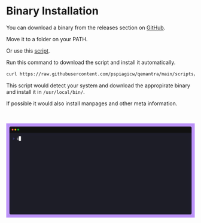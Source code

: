 # Binary Installation

You can download a binary from the releases section on [GitHub]().

Move it to a folder on your PATH.

Or use this [script]().

Run this command to download the script and install it automatically.

```sh
curl https://raw.githubusercontent.com/pspiagicw/qemantra/main/scripts/install.sh | bash
```

This script would detect your system and download the appropirate binary and install it in  `/usr/local/bin/`.

If possible it would also install manpages and other meta information.

</br>

![binary-install](./gifs/binary-install.gif)

</br>


